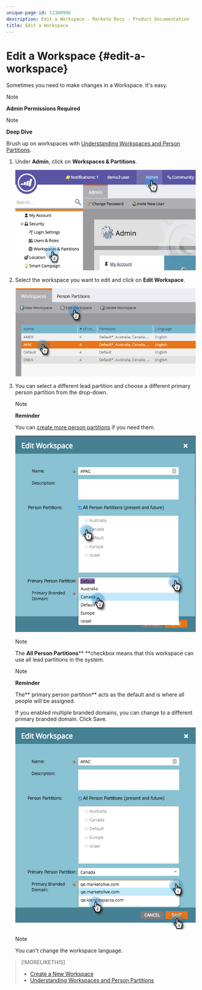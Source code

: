 ```yaml
---
unique-page-id: 11380986
description: Edit a Workspace - Marketo Docs - Product Documentation
title: Edit a Workspace
---
```


# Edit a Workspace {#edit-a-workspace}

Sometimes you need to make changes in a Workspace. It's easy.

>[!NOTE]
>
>**Admin Permissions Required**

>[!NOTE]
>
>**Deep Dive**
>
>Brush up on workspaces with [Understanding Workspaces and Person Partitions](understanding-workspaces-and-person-partitions.md).

1. Under **Admin**, click on **Workspaces & Partitions**.

   ![](assets/image2014-9-17-11-3a59-3a11-1.png)

1. Select the workspace you want to edit and click on **Edit Workspace**.

   ![](assets/two-7.png)

1. You can select a different lead partition and choose a different primary person partition from the drop-down.

   >[!NOTE]
   >
   >**Reminder**
   >
   >
   >You can [create more person partitions](create-a-person-partition.md) if you need them.

   ![](assets/three-7.png)

   >[!NOTE]
   >
   >The **All Person Partitions**** **checkbox means that this workspace can use all lead partitions in the system.

   >[!NOTE]
   >
   >**Reminder**
   >
   >
   >The** primary person partition** acts as the default and is where all people will be assigned.

   If you enabled multiple branded domains, you can change to a different primary branded domain. Click Save.

   ![](assets/four-6.png)

   >[!NOTE]
   >
   >You can't change the workspace language.

>[!MORELIKETHIS]
>
>* [Create a New Workspace](create-a-new-workspace.md)
>* [Understanding Workspaces and Person Partitions](understanding-workspaces-and-person-partitions.md)
>

